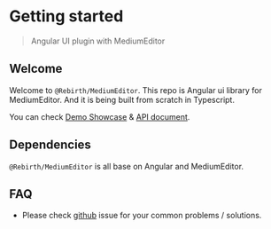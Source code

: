 # Getting started 

> Angular UI plugin with MediumEditor

## Welcome

Welcome to `@Rebirth/MediumEditor`. This repo is Angular ui library for MediumEditor. And it is being built from scratch in Typescript.

You can check [Demo Showcase](https://greengerong.github.io/rebirth-medium-editor) & [API document](https://greengerong.github.io/rebirth-medium-editor/compodocs/overview.html).


## Dependencies

`@Rebirth/MediumEditor` is all base on Angular and MediumEditor.


## FAQ


* Please check [github](https://github.com/greengerong/rebirth-medium-editor/issues) issue for your common problems / solutions.
